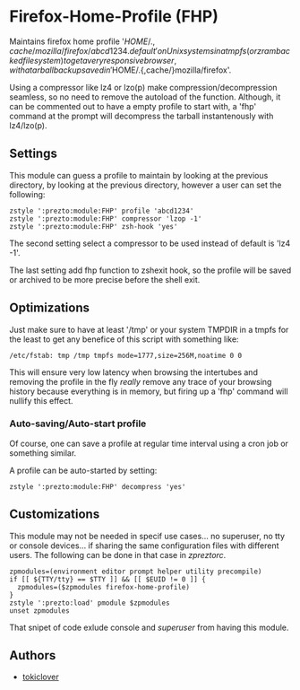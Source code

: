 Firefox-Home-Profile (FHP)
======

Maintains firefox home profile '$HOME/.{,cache/}mozilla/firefox/abcd1234.default' on Unix
systems in a tmpfs (or zram backed filesystem) to get a very responsive browser,
with a tarball back up saved in '$HOME/.{,cache/}mozilla/firefox'.

Using a compressor like lz4 or lzo(p) make compression/decompression seamless,
so no need to remove the autoload of the function. Although, it can be commented
out to have a empty profile to start with, a 'fhp' command at the prompt will
decompress the tarball instantenously with lz4/lzo(p).

Settings
--------

This module can guess a profile to maintain by looking at the previous directory,
by looking at the previous directory, however a user can set the following:

    zstyle ':prezto:module:FHP' profile 'abcd1234'
    zstyle ':prezto:module:FHP' compressor 'lzop -1'
    zstyle ':prezto:module:FHP' zsh-hook 'yes'

The second setting select a compressor to be used instead of default is 'lz4 -1'.

The last setting add fhp function to zshexit hook, so the profile will be saved
or archived to be more precise before the shell exit.

Optimizations
-------

Just make sure to have at least '/tmp' or your system TMPDIR in a tmpfs for the
least to get any benefice of this script with something like:

    /etc/fstab: tmp	/tmp tmpfs mode=1777,size=256M,noatime 0 0

This will ensure very low latency when browsing the intertubes and removing the
profile in the fly *really* remove any trace of your browsing history because
everything is in memory, but firing up a 'fhp' command will nullify this effect.

### Auto-saving/Auto-start profile

Of course, one can save a profile at regular time interval using a cron job or
something similar.

A profile can be auto-started by setting:

    zstyle ':prezto:module:FHP' decompress 'yes'

Customizations
-------

This module may not be needed in specif use cases... no superuser, no tty or
console devices... if sharing the same configuration files with different
users. The following can be done in that case in *zpreztorc*.

    zpmodules=(environment editor prompt helper utility precompile)
    if [[ ${TTY/tty} == $TTY ]] && [[ $EUID != 0 ]] {
      zpmodules=($zpmodules firefox-home-profile)
    }
    zstyle ':prezto:load' pmodule $zpmodules
    unset zpmodules

That snipet of code exlude console and *superuser* from having this module.

Authors
-------

  - [tokiclover](https://github.com/tokiclover)

